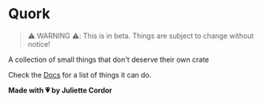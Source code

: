 # Quork

> ⚠️ WARNING ⚠️: This is in beta. Things are subject to change without notice!

A collection of small things that don't deserve their own crate

Check the [Docs](https://docs.rs/crate/quork) for a list of things it can do.

**Made with 💗 by Juliette Cordor**
